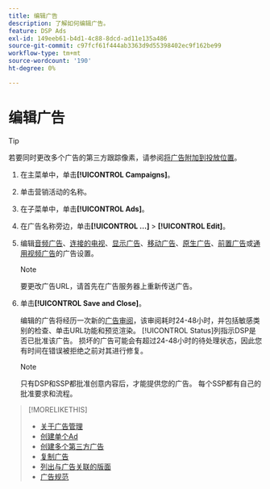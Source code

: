 ```yaml
---
title: 编辑广告
description: 了解如何编辑广告。
feature: DSP Ads
exl-id: 149eeb61-b4d1-4c88-8dcd-ad11e135a486
source-git-commit: c97fcf61f444ab3363d9d55398402ec9f162be99
workflow-type: tm+mt
source-wordcount: '190'
ht-degree: 0%

---
```


# 编辑广告

>[!TIP]
>
>若要同时更改多个广告的第三方跟踪像素，请参阅[将广告附加到投放位置](/help/dsp/campaign-management/ads/ad-attach-to-placement.md)。

1. 在主菜单中，单击&#x200B;**[!UICONTROL Campaigns]**。

1. 单击营销活动的名称。

1. 在子菜单中，单击&#x200B;**[!UICONTROL Ads]**。

1. 在广告名称旁边，单击&#x200B;**[!UICONTROL ...]** > **[!UICONTROL Edit]**。

1. 编辑[音频广告](ad-settings-audio.md)、[连接的电视](ad-settings-connected-tv.md)、[显示广告](ad-settings-display.md)、[移动广告](ad-settings-mobile.md)、[原生广告](ad-settings-native.md)、[前置广告](ad-settings-pre-roll.md)或[通用视频广告](ad-settings-universal-video.md)的广告设置。

   >[!NOTE]
   >
   >要更改广告URL，请首先在广告服务器上重新传送广告。

1. 单击&#x200B;**[!UICONTROL Save and Close]**。

   编辑的广告将经历一次新的[广告审阅](ad-about.md)，该审阅耗时24-48小时，并包括敏感类别的检查、单击URL功能和预览渲染。 [!UICONTROL Status]列指示DSP是否已批准该广告。 损坏的广告可能会有超过24-48小时的待处理状态，因此您有时间在错误被拒绝之前对其进行修复。

   >[!NOTE]
   >
   >只有DSP和SSP都批准创意内容后，才能提供您的广告。 每个SSP都有自己的批准要求和流程。

>[!MORELIKETHIS]
>
>* [关于广告管理](ad-about.md)
>* [创建单个Ad](ad-create.md)
>* [创建多个第三方广告](ad-create-multiple.md)
>* [复制广告](ad-duplicate.md)
>* [列出与广告关联的版面](ad-list-placements.md)
>* [广告规范](ad-specs.md)
